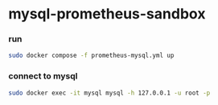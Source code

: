 # mysql-prometheus-sandbox
### run
```bash
sudo docker compose -f prometheus-mysql.yml up
```
### connect to mysql
```bash
sudo docker exec -it mysql mysql -h 127.0.0.1 -u root -p 
```